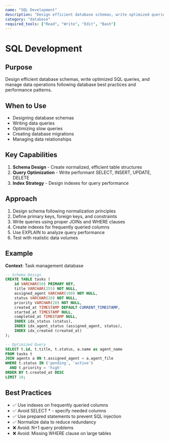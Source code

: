 ```yaml
---
name: "SQL Development"
description: "Design efficient database schemas, write optimized queries with proper indexes, and manage data operations following best practices"
category: "database"
required_tools: ["Read", "Write", "Edit", "Bash"]
---
```


# SQL Development

## Purpose
Design efficient database schemas, write optimized SQL queries, and manage data operations following database best practices and performance patterns.

## When to Use
- Designing database schemas
- Writing data queries
- Optimizing slow queries
- Creating database migrations
- Managing data relationships

## Key Capabilities
1. **Schema Design** - Create normalized, efficient table structures
2. **Query Optimization** - Write performant SELECT, INSERT, UPDATE, DELETE
3. **Index Strategy** - Design indexes for query performance

## Approach
1. Design schema following normalization principles
2. Define primary keys, foreign keys, and constraints
3. Write queries using proper JOINs and WHERE clauses
4. Create indexes for frequently queried columns
5. Use EXPLAIN to analyze query performance
6. Test with realistic data volumes

## Example
**Context**: Task management database
````sql
-- Schema Design
CREATE TABLE tasks (
    id VARCHAR(50) PRIMARY KEY,
    title VARCHAR(255) NOT NULL,
    assigned_agent VARCHAR(100) NOT NULL,
    status VARCHAR(20) NOT NULL,
    priority VARCHAR(20) NOT NULL,
    created_at TIMESTAMP DEFAULT CURRENT_TIMESTAMP,
    started_at TIMESTAMP NULL,
    completed_at TIMESTAMP NULL,
    INDEX idx_status (status),
    INDEX idx_agent_status (assigned_agent, status),
    INDEX idx_created (created_at)
);

-- Optimized Query
SELECT t.id, t.title, t.status, a.name as agent_name
FROM tasks t
JOIN agents a ON t.assigned_agent = a.agent_file
WHERE t.status IN ('pending', 'active')
  AND t.priority = 'high'
ORDER BY t.created_at DESC
LIMIT 10;
````

## Best Practices
- ✅ Use indexes on frequently queried columns
- ✅ Avoid SELECT * - specify needed columns
- ✅ Use prepared statements to prevent SQL injection
- ✅ Normalize data to reduce redundancy
- ❌ Avoid: N+1 query problems
- ❌ Avoid: Missing WHERE clause on large tables


